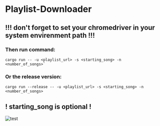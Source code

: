 # Playlist-Downloader

## !!! don't forget to set your chromedriver in your system envirenment path !!!

### Then run command:

```
cargo run -- -u <playlist_url> -s <starting_song> -n <number_of_songs>`
```

### Or the release version: 

```
cargo run --release -- -u <playlist_url> -s <starting_song> -n <number_of_songs>
```

## ! starting_song is optional !

![test](https://github.com/IsekaiCode/Playlist-Downloader/assets/109307799/57814ad4-7bd8-4f3d-bdbf-205a2579975a)

